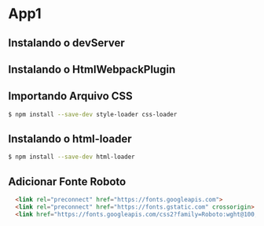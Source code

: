# App1

## Instalando o devServer

## Instalando o HtmlWebpackPlugin

## Importando Arquivo CSS

```sh
$ npm install --save-dev style-loader css-loader
```

## Instalando o html-loader

```sh
$ npm install --save-dev html-loader
```

## Adicionar Fonte Roboto

```html
  <link rel="preconnect" href="https://fonts.googleapis.com">
  <link rel="preconnect" href="https://fonts.gstatic.com" crossorigin>
  <link href="https://fonts.googleapis.com/css2?family=Roboto:wght@100;300;400;500&display=swap" rel="stylesheet">
```